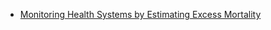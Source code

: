 - [Monitoring Health Systems by Estimating Excess Mortality](https://www.medrxiv.org/content/10.1101/2020.06.06.20120857v1)
